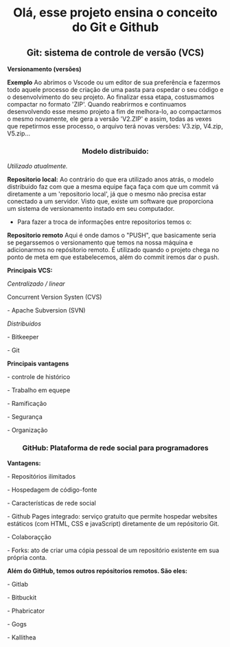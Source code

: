 <h1 align="center">
     Olá, esse projeto ensina o conceito do Git e Github
 </h1>

 <h2 align="center"> Git: sistema de controle de versão (VCS)</h2>

**Versionamento (versões)**

<p>

**Exemplo**
Ao abrimos o Vscode ou um editor de sua preferência e fazermos todo aquele processo de criação de uma pasta para ospedar o seu código e o desenvolvimento do seu projeto. Ao finalizar essa etapa, costusmamos compactar no formato 'ZIP'.
Quando reabrirmos e continuamos desenvolvendo esse mesmo projeto a fim de melhora-lo, ao compactarmos o mesmo novamente, ele gera a versão 'V2.ZIP' e assim, todas as vexes que repetirmos esse processo, o arquivo terá novas versões: V3.zip, V4.zip, V5.zip...

</p>

<h3 align="center">Modelo distribuido:</h3>

_Utilizado atualmente._

**Repositorio local:**
Ao contrário do que era utilizado anos atrás, o modelo distribuido faz com que a mesma equipe faça faça com que um commit vá diretamente a um 'repositorio local', já que o mesmo não precisa estar conectado a um servidor. Visto que, existe um software que proporciona um sistema de versionamento instado em seu computador.

<p></p>

- Para fazer a troca de informações entre repositorios temos o:

**Repositorio remoto**
Aqui é onde damos o "PUSH", que basicamente seria se pegarssemos o versionamento que temos na nossa máquina e adicionarmos no repósitorio remoto.
É utilizado quando o projeto chega no ponto de meta em que estabelecemos, além do commit iremos dar o push.

<p></p>

**Principais VCS:**

_Centralizado / linear_

<p> Concurrent Version Systen (CVS)</p>
<p>- Apache Subversion (SVN)</p>

<p></p>

_Distribuidos_

<p>- Bitkeeper</p>
<p>- Git</p>

<p></p>

**Principais vantagens**

<p>- controle de histórico</p>
<p>- Trabalho em equepe</p>
<p>- Ramificação</p>
<p>- Segurança</p>
<p>- Organização</p>

<p></p>

<h3 align="center">GitHub: Plataforma de rede social para programadores</h3>

**Vantagens:**

<p>- Repositórios ilimitados</p>
<p>- Hospedagem de código-fonte</p>
<p>- Características de rede social</p>
<p>- Github Pages integrado: serviço gratuito que permite hospedar websites estáticos (com HTML, CSS e javaScript) diretamente de um repósitorio Git.</p>
<p>- Colaboraçção</p>
<p>- Forks: ato de criar uma cópia pessoal de um repositório existente em sua própria conta.</p>

<p></p>

**Além do GitHub, temos outros repósitorios remotos. São eles:**

<p>- Gitlab</p>
<p>- Bitbuckit</p>
<p>- Phabricator</p>
<p>- Gogs</p>
<p>- Kallithea</p>
